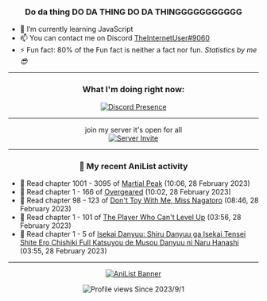 <div align="center">

### Do da thing DO DA THING DO DA THINGGGGGGGGGGG
</div>

- 🌱 I’m currently learning JavaScript
- 📫 You can contact me on Discord [TheInternetUser#9060](https://discord.com/users/534117072796385300)
- ⚡ Fun fact: 80% of the Fun fact is neither a fact nor fun. _Statistics by me 😎_
<hr>

<div align="center">

### What I'm doing right now:
[![Discord Presence](https://lanyard.cnrad.dev/api/534117072796385300)](https://discord.com/users/534117072796385300)
<hr>

join my server it's open for all <br>
[![Server Invite](https://invidget.switchblade.xyz/bfYgVHxrSs)](https://discord.gg/bfYgVHxrSs)

<hr>
  
### 🌸 My recent AniList activity

</div>

<!-- ANILIST_ACTIVITY:start -->

-   📖 Read chapter 1001 - 3095 of [Martial Peak](https://anilist.co/manga/104494) (10:06, 28 February 2023)
-   📖 Read chapter 1 - 166 of [Overgeared](https://anilist.co/manga/117460) (10:02, 28 February 2023)
-   📖 Read chapter 98 - 123 of [Don't Toy With Me, Miss Nagatoro](https://anilist.co/manga/100664) (08:46, 28 February 2023)
-   📖 Read chapter 1 - 101 of [The Player Who Can't Level Up](https://anilist.co/manga/130511) (03:56, 28 February 2023)
-   📖 Read chapter 1 - 5 of [Isekai Danyuu: Shiru Danyuu ga Isekai Tensei Shite Ero Chishiki Full Katsuyou de Musou Danyuu ni Naru Hanashi](https://anilist.co/manga/156621) (03:55, 28 February 2023)

<!-- ANILIST_ACTIVITY:end -->
<hr>

<div align="center">

[![AniList Banner](https://img.anili.st/User/929966)](https://anilist.co/user/TheInternetUser)

![Profile views](https://gpvc.arturio.dev/TheInternetUse7) Since 2023/9/1

</div>
